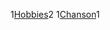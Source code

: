 1[Hobbies](https://github.com/pierrepapot/NOM_DE_FAMILLE-Notation/blob/master/Hobbies.md)2
1[Chanson](https://github.com/pierrepapot/NOM_DE_FAMILLE-Notation/blob/master/Chanson.md)1

